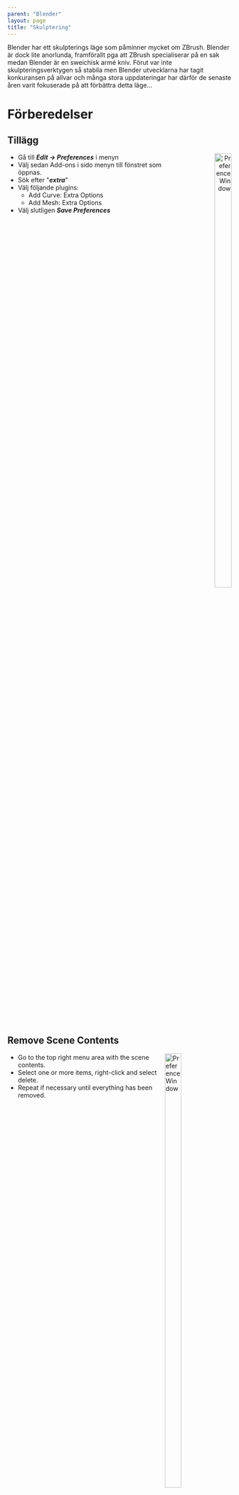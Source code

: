 ```yaml
---
parent: "Blender"
layout: page
title: "Skulptering"
---
```


Blender har ett skulpterings läge som påminner mycket om ZBrush. Blender är dock lite anorlunda, framförallt pga att ZBrush specialiserar på en sak medan Blender är en sweichisk armé kniv. Förut var inte skulpteringsverktygen så stabila men Blender utvecklarna har tagit konkuransen på allvar och många stora uppdateringar har därför de senaste åren varit fokuserade på att förbättra detta läge...

# Förberedelser

## Tillägg

<div style="float:right; align:right; text-align:right;">
  <img src="/dokument/assets/blender-sculpting-preferences-add_ons.JPG" alt="Preference Window" width="50%" height="50%">
</div>

* Gå till ***Edit -> Preferences*** i menyn
* Välj sedan Add-ons i sido menyn till fönstret som öppnas.
* Sök efter "***extra***"
* Välj följande plugins:
  * Add Curve: Extra Options
  * Add Mesh: Extra Options
* Välj slutligen ***Save Preferences***

<div style="clear:both;"></div>


## Remove Scene Contents

<div style="float:right; align:right;">
  <img src="/dokument/assets/blender-sculpting-delete_sceen_contents.JPG" alt="Preference Window" width="50%" height="50%">
</div>

* Go to the top right menu area with the scene contents.
* Select one or more items, right-click and select delete.
* Repeat if necessary until everything has been removed.

<div style="clear:both;"></div>


## Add Rounded Cube

<div style="float:right; align:right;">
  <img src="/dokument/assets/blender-sculpting-add_rounded_cube.JPG" alt="Preference Window" width="50%" height="50%">
  <img src="/dokument/assets/blender-sculpting-add_rounded_cube-options.JPG" alt="Preference Window" width="50%" height="50%">
</div>

Försäkra dig om att du är i ***Object Mode*** läget:
* Tryck *****ctrl + tab***** för att öppna läges-cirkel-menyn.
* Välj "***object mode***"

Lägg nu till en rundad kub:
* sss

<div style="clear:both;"></div>


# Vektyg
...

# Referencer
* [Blender 2.9 Tutorial - Stylized Character Modeling - Part 1 of 9: Head Blockout & Rough Sculpt](https://youtu.be/UKI8_PAFFz4)
